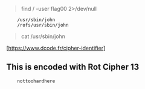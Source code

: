 
> find / -user flag00 2>/dev/null
```
    /usr/sbin/john
    /rofs/usr/sbin/john
```

> cat /usr/sbin/john
<!--
    cdiiddwpgswtgt
-->

[https://www.dcode.fr/cipher-identifier]
## This is encoded with Rot Cipher 13
```
    nottoohardhere
```